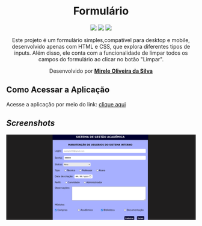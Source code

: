 <div align="center">
  <h1>Formulário</h1>
    <img src="http://img.shields.io/static/v1?label=CSS3&message=ES6&color=yellow&style=for-the-badge&logo=CSS3"/>
    <img src="http://img.shields.io/static/v1?label=HTML5&message=ES6&color=yellow&style=for-the-badge&logo=HTML5"/>
    <img src="http://img.shields.io/static/v1?label=LICENSE-MIT&message=ES6&color=yellow&style=for-the-badge&logo=LICENSE-MIT"/> 
    <br>
<p>Este projeto é um formulário simples,compatível para desktop e mobile, desenvolvido apenas com HTML e CSS, que explora diferentes tipos de inputs. Além disso, ele conta com a funcionalidade de limpar todos os campos do formulário ao clicar no botão "Limpar".</p>
<p>Desenvolvido por <a target="_blank" rel="external" href="https://github.com/MegMinnie/"><strong>Mirele Oliveira da Silva</strong></a>
 </p></p>
 </div>

<div align="left">
  
  ## Como Acessar a Aplicação
<p>Acesse a aplicação por meio do link: <a href="https://megminnie.github.io/Formulario/">clique aqui</a></p>

## *Screenshots*
  ![Tela](assets/form.png)
</div>
